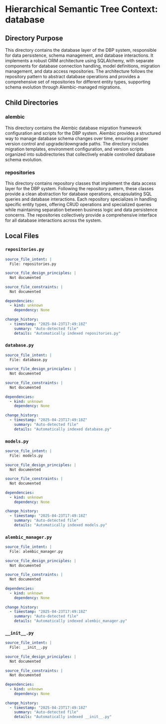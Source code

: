 # Hierarchical Semantic Tree Context: database

## Directory Purpose
This directory contains the database layer of the DBP system, responsible for data persistence, schema management, and database interactions. It implements a robust ORM architecture using SQLAlchemy, with separate components for database connection handling, model definitions, migration management, and data access repositories. The architecture follows the repository pattern to abstract database operations and provides a comprehensive set of repositories for different entity types, supporting schema evolution through Alembic-managed migrations.

## Child Directories

### alembic
This directory contains the Alembic database migration framework configuration and scripts for the DBP system. Alembic provides a structured way to manage database schema changes over time, ensuring proper version control and upgrade/downgrade paths. The directory includes migration templates, environment configuration, and version scripts organized into subdirectories that collectively enable controlled database schema evolution.

### repositories
This directory contains repository classes that implement the data access layer for the DBP system. Following the repository pattern, these classes provide a clean abstraction for database operations, encapsulating SQL queries and database interactions. Each repository specializes in handling specific entity types, offering CRUD operations and specialized queries while maintaining separation between business logic and data persistence concerns. The repositories collectively provide a comprehensive interface for all database interactions across the system.

## Local Files

### `repositories.py`
```yaml
source_file_intent: |
  File: repositories.py
  
source_file_design_principles: |
  Not documented
  
source_file_constraints: |
  Not documented
  
dependencies:
  - kind: unknown
    dependency: None
  
change_history:
  - timestamp: "2025-04-23T17:49:18Z"
    summary: "Auto-detected file"
    details: "Automatically indexed repositories.py"
```

### `database.py`
```yaml
source_file_intent: |
  File: database.py
  
source_file_design_principles: |
  Not documented
  
source_file_constraints: |
  Not documented
  
dependencies:
  - kind: unknown
    dependency: None
  
change_history:
  - timestamp: "2025-04-23T17:49:18Z"
    summary: "Auto-detected file"
    details: "Automatically indexed database.py"
```

### `models.py`
```yaml
source_file_intent: |
  File: models.py
  
source_file_design_principles: |
  Not documented
  
source_file_constraints: |
  Not documented
  
dependencies:
  - kind: unknown
    dependency: None
  
change_history:
  - timestamp: "2025-04-23T17:49:18Z"
    summary: "Auto-detected file"
    details: "Automatically indexed models.py"
```

### `alembic_manager.py`
```yaml
source_file_intent: |
  File: alembic_manager.py
  
source_file_design_principles: |
  Not documented
  
source_file_constraints: |
  Not documented
  
dependencies:
  - kind: unknown
    dependency: None
  
change_history:
  - timestamp: "2025-04-23T17:49:18Z"
    summary: "Auto-detected file"
    details: "Automatically indexed alembic_manager.py"
```

### `__init__.py`
```yaml
source_file_intent: |
  File: __init__.py
  
source_file_design_principles: |
  Not documented
  
source_file_constraints: |
  Not documented
  
dependencies:
  - kind: unknown
    dependency: None
  
change_history:
  - timestamp: "2025-04-23T17:49:18Z"
    summary: "Auto-detected file"
    details: "Automatically indexed __init__.py"
```

<!-- End of HSTC.md file -->